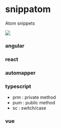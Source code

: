 # snippatom
Atom snippets

![](https://media.giphy.com/media/JIX9t2j0ZTN9S/giphy.gif)

### angular

### react

### automapper

### typescript
 - prm : private method
 - pum : public method
 - sc : switch/case
 
### vue
